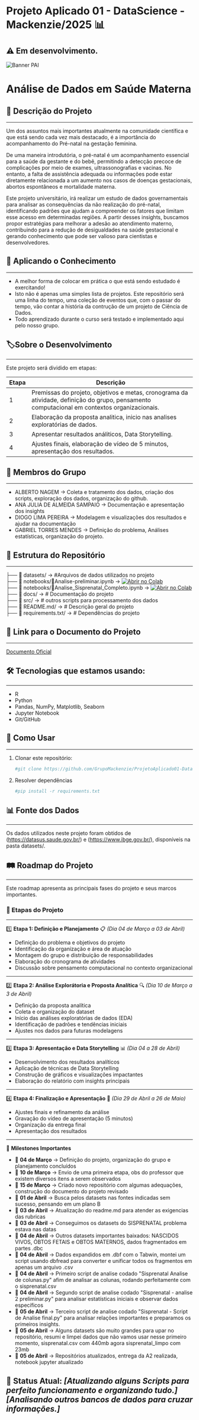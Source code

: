 # Projeto Aplicado 01 - DataScience - Mackenzie/2025 📊
**:warning: Em desenvolvimento.**
---
![Banner PAI](https://github.com/user-attachments/assets/bce12192-a20a-4cf4-a5f5-7e7f445aecaf)
# Análise de Dados em Saúde Materna

## 📌 Descrição do Projeto
---
Um dos assuntos mais importantes atualmente na comunidade científica e que está sendo cada vez mais destacado, é a importância do acompanhamento do Pré-natal na gestação feminina.

De uma maneira introdutória, o pré-natal é um acompanhamento essencial para a saúde da gestante e do bebê, permitindo a detecção precoce de complicações por meio de exames, ultrassonografias e vacinas. No entanto, a falta de assistência adequada ou informações pode estar diretamente relacionada a um aumento nos casos de doenças gestacionais, abortos espontâneos e mortalidade materna.

Este projeto universitário, irá realizar um estudo de dados governamentais para analisar as consequências da não realização do pré-natal, identificando padrões que ajudam a compreender os fatores que limitam esse acesso em determinadas regiões. A partir desses insights, buscamos propor estratégias para melhorar a adesão ao atendimento materno, contribuindo para a redução de desigualdades na saúde gestacional e gerando conhecimento que pode ser valioso para cientistas e desenvolvedores.

## **:ledger: Aplicando o Conhecimento**
---
- A melhor forma de colocar em prática o que está sendo estudado é exercitando!
- Isto não é apenas uma simples lista de projetos. Este repositório será uma linha do tempo, uma coleção de eventos que, com o passar do tempo, vão contar a história da contrução de um projeto de Ciência de Dados.
- Todo aprendizado durante o curso será testado e implementado aqui pelo nosso grupo.

## **:label:Sobre o Desenvolvimento**
---

Este projeto será dividido em etapas:

Etapa | Descrição
---|---
1 | Premissas do projeto, objetivos e metas, cronograma da atividade, definição do grupo, pensamento computacional em contextos organizacionais.
2 | Elaboração da proposta analitica, inicio nas analises exploratórias de dados.
3 | Apresentar resultados análiticos, Data Storytelling.
4 | Ajustes finais, elaboração de vídeo de 5 minutos, apresentação dos resultados.

## 👥 Membros do Grupo
---
- ALBERTO NAGEM → Coleta e tratamento dos dados, criação dos scripts, exploração dos dados, organização do github.
- ANA JULIA DE ALMEIDA SAMPAIO → Documentação e apresentação dos insights
- DIOGO LIMA PEREIRA → Modelagem e visualizações dos resultados e ajudar na documentação
- GABRIEL TORRES MENDES → Definição do problema, Análises estatísticas, organização do projeto.

## 📂 Estrutura do Repositório
---
├── 📂 datasets/ → #Arquivos de dados utilizados no projeto <br> 
├── 📂 notebooks/📓Analise-preliminar.ipynb → [![Abrir no Colab](https://colab.research.google.com/assets/colab-badge.svg)](https://colab.research.google.com/github/GrupoMackenzie/ProjetoAplicado01-DataScience-Mackenzie-2025/blob/main/notebooks/Analise-preliminar.ipynb) <br>
├── 📂 notebooks/📓Analise_Sisprenatal_Completo.ipynb → [![Abrir no Colab](https://colab.research.google.com/assets/colab-badge.svg)](https://colab.research.google.com/github/GrupoMackenzie/ProjetoAplicado01-DataScience-Mackenzie-2025/blob/main/notebooks/Analise_Sisprenatal_Completo.ipynb) <br>
├── 📂 docs/ → # Documentação do projeto <br>
├── 📂 src/ → # outros scripts para processamento dos dados <br>
├── 📜 README.md/ → # Descrição geral do projeto <br>
├── 📜 requirements.txt/ → # Dependências do projeto

## 🔗 Link para o Documento do Projeto
---
[Documento Oficial](https://github.com/GrupoMackenzie/ProjetoAplicado01-DataScience-Mackenzie-2025/blob/main/docs/A2_ProjetoAplicado_Prenatal.pdf)

## 🛠 Tecnologias que estamos usando:
---
- R
- Python
- Pandas, NumPy, Matplotlib, Seaborn
- Jupyter Notebook
- Git/GitHub

## 🚀 Como Usar
---
1. Clonar este repositório:  
   ```bash
   #git clone https://github.com/GrupoMackenzie/ProjetoAplicado01-DataScience-Mackenzie-2025.git

2. Resolver dependências   
   ```bash
   #pip install -r requirements.txt

## 📊 Fonte dos Dados
---
Os dados utilizados neste projeto foram obtidos de (https://datasus.saude.gov.br/) e (https://www.ibge.gov.br/), disponíveis na pasta datasets/.

## 🛤 Roadmap do Projeto
---
Este roadmap apresenta as principais fases do projeto e seus marcos importantes.

### 📌 Etapas do Projeto
---
1️⃣ **Etapa 1: Definição e Planejamento** 📋 *(Dia 04 de Março a 03 de Abril)*
   - Definição do problema e objetivos do projeto  
   - Identificação da organização e área de atuação  
   - Montagem do grupo e distribuição de responsabilidades  
   - Elaboração do cronograma de atividades  
   - Discussão sobre pensamento computacional no contexto organizacional  
---
2️⃣ **Etapa 2: Análise Explorátoria e Proposta Analítica** 🔍 *(Dia 10 de Março a 3 de Abril)*
   - Definição da proposta analítica  
   - Coleta e organização do dataset  
   - Início das análises exploratórias de dados (EDA)  
   - Identificação de padrões e tendências iniciais  
   - Ajustes nos dados para futuras modelagens  
---
3️⃣ **Etapa 3: Apresentação e Data Storytelling** 📊 *(Dia 04 a 28 de Abril)*
   - Desenvolvimento dos resultados analíticos  
   - Aplicação de técnicas de Data Storytelling  
   - Construção de gráficos e visualizações impactantes  
   - Elaboração do relatório com insights principais  
---
4️⃣ **Etapa 4: Finalização e Apresentação** 🎥 *(Dia 29 de Abril a 26 de Maio)*
   - Ajustes finais e refinamento da análise  
   - Gravação do vídeo de apresentação (5 minutos)  
   - Organização da entrega final  
   - Apresentação dos resultados  

---

🎯 **Milestones Importantes**
- 📅 **04 de Março** → Definição do projeto, organização do grupo e planejamento concluídos  
- 📅 **10 de Março** → Envio de uma primeira etapa, obs do professor que existem diversos itens a serem observados  
- 📅 **15 de Março** → Criado novo repositório com algumas adequações, construção do documento do projeto revisado
- 📅 **01 de Abril** → Busca pelos datasets nas fontes indicadas sem sucesso, pensando em um plano B
- 📅 **03 de Abril** → Atualização do readme.md para atender as exigencias das rubricas
- 📅 **03 de Abril** → Conseguimos os datasets do SISPRENATAL problema estava nas datas
- 📅 **04 de Abril** → Outros datasets importantes baixados: NASCIDOS VIVOS, ÓBTOS FETAIS e OBTOS MATERNOS, dados fragmentados em partes .dbc
- 📅 **04 de Abril** → Dados expandidos em .dbf com o Tabwin, montei um script usando dbfread para converter e unificar todos os fragmentos em apenas um arquivo .csv
- 📅 **04 de Abril** → Primeiro script de analise codado "Sisprenatal Analise de colunas.py" afim de analisar as colunas, rodando perfeitamente com o sisprenatal.csv
- 📅 **04 de Abril** → Segundo script de analise codado "Sisprenatal - analise 2 preliminar.py" para analisar estatísticas iniciais e observar dados específicos
- 📅 **05 de Abril** → Terceiro script de analise codado "Sisprenatal - Script de Analise final.py" para analisar relações importantes e preparamos os primeiros insights.
- 📅 **05 de Abril** → Alguns datasets são muito grandes para upar no repositório, resumi e limpei dados que não vamos usar nesse primeiro momento, sisprenatal.csv com 440mb agora sisprenatal_limpo com 23mb
- 📅 **05 de Abril** → Repositórios atualizados, entrega da A2 realizada, notebook jupyter atualizado

🚀 **Status Atual:** *[Atualizando alguns Scripts para perfeito funcionamento e organizando tudo.]* *[Analisando outros bancos de dados para cruzar informações.]*
--- 
